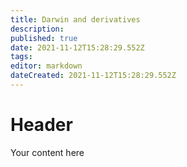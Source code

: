 ```yaml
---
title: Darwin and derivatives
description: 
published: true
date: 2021-11-12T15:28:29.552Z
tags: 
editor: markdown
dateCreated: 2021-11-12T15:28:29.552Z
---
```


# Header
Your content here